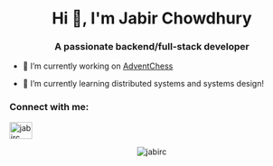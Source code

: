 <!--
**JabirC/JabirC** is a ✨ _special_ ✨ repository because its `README.md` (this file) appears on your GitHub profile.

Here are some ideas to get you started:

- 🔭 I’m currently working on ...
- 🌱 I’m currently learning ...
- 👯 I’m looking to collaborate on ...
- 🤔 I’m looking for help with ...
- 💬 Ask me about ...
- 📫 How to reach me: ...
- 😄 Pronouns: ...
- ⚡ Fun fact: ...
-->

<h1 align="center">Hi 👋, I'm Jabir Chowdhury</h1>
<h3 align="center">A passionate backend/full-stack developer</h3>

- 🔭 I’m currently working on [AdventChess](https://advent-chess.vercel.app)

- 🌱 I’m currently learning distributed systems and systems design!

<h3 align="left">Connect with me:</h3>
<p align="left">
<a href="https://linkedin.com/in/jabirc" target="blank"><img align="center" src="https://raw.githubusercontent.com/rahuldkjain/github-profile-readme-generator/master/src/images/icons/Social/linked-in-alt.svg" alt="jabirc" height="30" width="40" /></a>
</p>


<p align="center"><img align="center" src="https://github-readme-stats.vercel.app/api/top-langs?username=jabirc&show_icons=true&locale=en&layout=compact" alt="jabirc" /></p>
